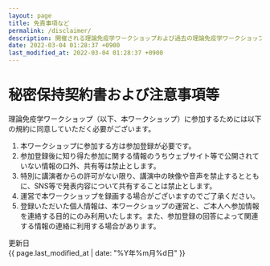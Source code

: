 ```yaml
---
layout: page
title: 免責事項など
permalink: /disclaimer/
description: 開催される理論免疫学ワークショップおよび過去の理論免疫学ワークショップのプログラムへのリンクです。
date: 2022-03-04 01:28:37 +0900
last_modified_at: 2022-03-04 01:28:37 +0900
---
```


# 秘密保持契約書および注意事項等

理論免疫学ワークショップ（以下、本ワークショップ）に参加するためには以下の規約に同意していただく必要がございます。
1. 本ワークショップに参加する方は参加登録が必要です。
2. 参加登録後に知り得た参加に関する情報のうちウェブサイト等で公開されていない情報の口外、共有等は禁止とします。
3. 特別に講演者からの許可がない限り、講演中の映像や音声を禁止するとともに、SNS等で発表内容について共有することは禁止とします。
4. 運営で本ワークショップを録画する場合がございますのでご了承ください。
5. 登録いただいた個⼈情報は、本ワークショップの運営と、ご本人へ参加情報を連絡する目的にのみ利用いたします。また、参加登録の回答によって関連する情報の連絡に利用する場合があります。


更新日  
{{ page.last_modified_at | date: "%Y年%m月%d日" }}

